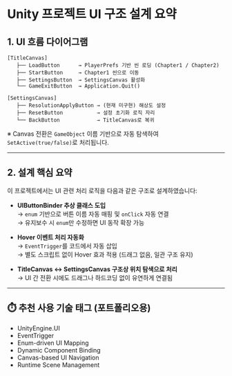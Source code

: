 # Unity 프로젝트 UI 구조 설계 요약

## 1. UI 흐름 다이어그램

```
[TitleCanvas]
   ├── LoadButton      → PlayerPrefs 기반 씬 로딩 (Chapter1 / Chapter2)
   ├── StartButton     → Chapter1 씬으로 이동
   ├── SettingsButton  → SettingsCanvas 활성화
   └── GameExitButton  → Application.Quit()

[SettingsCanvas]
   ├── ResolutionApplyButton → (현재 미구현) 해상도 설정
   ├── ResetButton           → 설정 초기화 로직 자리
   └── BackButton            → TitleCanvas로 복귀
```

※ Canvas 전환은 `GameObject` 이름 기반으로 자동 탐색하여 `SetActive(true/false)`로 처리됩니다.

---

## 2. 설계 핵심 요약

이 프로젝트에서는 UI 관련 처리 로직을 다음과 같은 구조로 설계하였습니다:

- **UIButtonBinder<TEnum> 추상 클래스 도입**  
  → `enum` 기반으로 버튼 이름 자동 매핑 및 `onClick` 자동 연결  
  → 유지보수 시 `enum`만 수정하면 UI 동작 확장 가능

- **Hover 이벤트 처리 자동화**  
  → `EventTrigger`를 코드에서 자동 삽입  
  → 별도 스크립트 없이 Hover 효과 적용 (드래그 없음, 일관 구조 유지)

- **TitleCanvas ↔ SettingsCanvas 구조상 위치 탐색으로 처리**  
  → UI 간 전환 시에도 드래그나 하드코딩 없이 유연하게 연결됨

---

## ⏱️ 추천 사용 기술 태그 (포트폴리오용)

- UnityEngine.UI
- EventTrigger
- Enum-driven UI Mapping
- Dynamic Component Binding
- Canvas-based UI Navigation
- Runtime Scene Management
